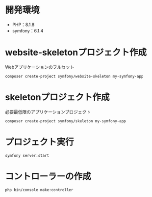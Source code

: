 # 開発環境

- PHP：8.1.8
- symfony：6.1.4

# website-skeletonプロジェクト作成

Webアプリケーションのフルセット

```
composer create-project symfony/website-skeleton my-symfony-app
```

# skeletonプロジェクト作成

必要最低限のアプリケーションプロジェクト

```
composer create-project symfony/skeleton my-symfony-app
```

# プロジェクト実行

```
symfony server:start
```

# コントローラーの作成

```
php bin/console make:controller
```
